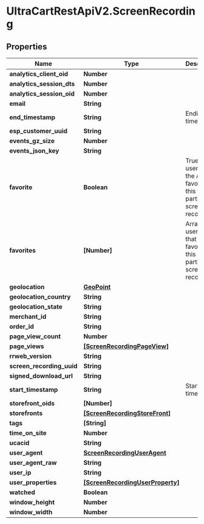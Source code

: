 # UltraCartRestApiV2.ScreenRecording

## Properties
Name | Type | Description | Notes
------------ | ------------- | ------------- | -------------
**analytics_client_oid** | **Number** |  | [optional] 
**analytics_session_dts** | **Number** |  | [optional] 
**analytics_session_oid** | **Number** |  | [optional] 
**email** | **String** |  | [optional] 
**end_timestamp** | **String** | Ending timestamp | [optional] 
**esp_customer_uuid** | **String** |  | [optional] 
**events_gz_size** | **Number** |  | [optional] 
**events_json_key** | **String** |  | [optional] 
**favorite** | **Boolean** | True if the user calling the API has favorited this particular screen recording. | [optional] 
**favorites** | **[Number]** | Array of user ids that favorited this particular screen recording. | [optional] 
**geolocation** | [**GeoPoint**](GeoPoint.md) |  | [optional] 
**geolocation_country** | **String** |  | [optional] 
**geolocation_state** | **String** |  | [optional] 
**merchant_id** | **String** |  | [optional] 
**order_id** | **String** |  | [optional] 
**page_view_count** | **Number** |  | [optional] 
**page_views** | [**[ScreenRecordingPageView]**](ScreenRecordingPageView.md) |  | [optional] 
**rrweb_version** | **String** |  | [optional] 
**screen_recording_uuid** | **String** |  | [optional] 
**signed_download_url** | **String** |  | [optional] 
**start_timestamp** | **String** | Starting timestamp | [optional] 
**storefront_oids** | **[Number]** |  | [optional] 
**storefronts** | [**[ScreenRecordingStoreFront]**](ScreenRecordingStoreFront.md) |  | [optional] 
**tags** | **[String]** |  | [optional] 
**time_on_site** | **Number** |  | [optional] 
**ucacid** | **String** |  | [optional] 
**user_agent** | [**ScreenRecordingUserAgent**](ScreenRecordingUserAgent.md) |  | [optional] 
**user_agent_raw** | **String** |  | [optional] 
**user_ip** | **String** |  | [optional] 
**user_properties** | [**[ScreenRecordingUserProperty]**](ScreenRecordingUserProperty.md) |  | [optional] 
**watched** | **Boolean** |  | [optional] 
**window_height** | **Number** |  | [optional] 
**window_width** | **Number** |  | [optional] 


